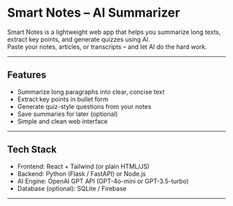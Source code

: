 # Smart Notes – AI Summarizer

Smart Notes is a lightweight web app that helps you summarize long texts, extract key points, and generate quizzes using AI.  
Paste your notes, articles, or transcripts – and let AI do the hard work.

---

## Features
- Summarize long paragraphs into clear, concise text  
- Extract key points in bullet form  
- Generate quiz-style questions from your notes  
- Save summaries for later (optional)  
- Simple and clean web interface  

---

## Tech Stack
- Frontend: React + Tailwind (or plain HTML/JS)  
- Backend: Python (Flask / FastAPI) or Node.js  
- AI Engine: OpenAI GPT API (GPT-4o-mini or GPT-3.5-turbo)  
- Database (optional): SQLite / Firebase  

---


